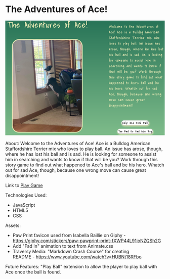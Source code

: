 # The Adventures of Ace!

![Adventures of Ace Cover Photo](./assets/coverPhoto.png)

About:
Welcome to the Adventures of Ace! Ace is a Bulldog American 
Staffordshire Terrier mix who loves to play ball. An issue has arose, though, 
where he has lost his ball and is sad. He is looking for someone to assist him 
in searching and wants to know if that will be you? Work through this story game to 
find out what happened to Ace's ball and be his hero. Whatch out for sad Ace, though, 
because one wrong move can cause great disappointment!


Link to [Play Game](https://adventures-of-ace.netlify.app/)


Technologies Used:
* JavaScript
* HTML5
* CSS

Assets:
* Paw Print favicon used from Isabella Baillie on Giphy - 
    https://giphy.com/stickers/paw-pawprint-print-fXWP44L91ioNZQSh2G
* Add "Fad In" animation to text from Animate.css
* Traversy Media: "Markdown Crash Course" for creating     
    README - https://www.youtube.com/watch?v=HUBNt18RFbo



Future Features:
"Play Ball" extension to allow the player to play ball with Ace once the ball is found. 
